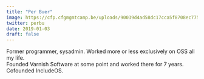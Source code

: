 ```yaml
---
title: "Per Buer"
image: https://cfp.cfgmgmtcamp.be/uploads/90039d4ad58dc17cca5f8708ec775c7ff260f830d6874fa5d5.jpeg
twitter: perbu
date: 2019-01-03
draft: false
---
```


Former programmer, sysadmin. Worked more or less exclusively on OSS all my life.  
Founded Varnish Software at some point and worked there for 7 years. Cofounded IncludeOS.  

